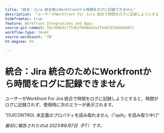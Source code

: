 ```yaml
---
title: "統合：Jira 統合用にWorkfrontから時間をログに記録できません"
description: 「ユーザーがWorkfront For Jira 統合で時間をログに記録しようとすると、時間がログに記録されず、使用時にエラーが表示されます。」
hidefromtoc: true
feature: Workfront Integrations and Apps
source-git-commit: 19c3b0bdc7f53b27690ad3a2f44d297deb6940fc
workflow-type: tm+mt
source-wordcount: '78'
ht-degree: 5%

---
```



# 統合：Jira 統合のためにWorkfrontから時間をログに記録できません

ユーザーがWorkfront For Jira 統合で時間をログに記録しようとすると、時間がログに記録されず、使用時に次のエラーが表示されます。

&quot;[!UICONTROL 未定義のプロパティを読み取れません（「split」を読み取り中）]&quot;

_最初に報告されたのは 2023年8月7日（PT）です。_
